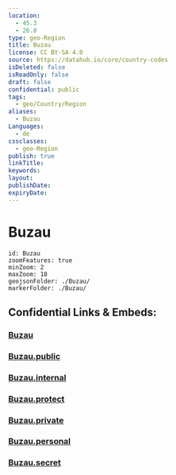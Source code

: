 ```yaml
---
location:
  - 45.3
  - 26.8
type: geo-Region
title: Buzau
license: CC BY-SA 4.0
source: https://datahub.io/core/country-codes
isDeleted: false
isReadOnly: false
draft: false
confidential: public
tags:
  - geo/Country/Region
aliases:
  - Buzau
Languages:
  - de
cssclasses:
  - geo-Region
publish: true
linkTitle:
keywords:
layout:
publishDate:
expiryDate:
---
```


# Buzau

```leaflet
id: Buzau
zoomFeatures: true 
minZoom: 2 
maxZoom: 18
geojsonFolder: ./Buzau/
markerFolder: ./Buzau/
```


## Confidential Links & Embeds: 

### [Buzau](/_Standards/Earth/Continent/Europe/Europe~East/Romania/Regions~Romania/Romania~Sud-Est/Buzau.md) 

### [Buzau.public](/_public/Earth/Continent/Europe/Europe~East/Romania/Regions~Romania/Romania~Sud-Est/Buzau.public.md) 

### [Buzau.internal](/_internal/Earth/Continent/Europe/Europe~East/Romania/Regions~Romania/Romania~Sud-Est/Buzau.internal.md) 

### [Buzau.protect](/_protect/Earth/Continent/Europe/Europe~East/Romania/Regions~Romania/Romania~Sud-Est/Buzau.protect.md) 

### [Buzau.private](/_private/Earth/Continent/Europe/Europe~East/Romania/Regions~Romania/Romania~Sud-Est/Buzau.private.md) 

### [Buzau.personal](/_personal/Earth/Continent/Europe/Europe~East/Romania/Regions~Romania/Romania~Sud-Est/Buzau.personal.md) 

### [Buzau.secret](/_secret/Earth/Continent/Europe/Europe~East/Romania/Regions~Romania/Romania~Sud-Est/Buzau.secret.md)

